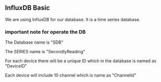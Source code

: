 ## InfluxDB Basic

We are using InfluxDB for our database. It is a time series database.

### important note for operate the DB

The Database name is "SDB"

The SERIES name is "SecondlyReading"

For each device there will be a unique ID which in the database is named as "DeviceID"

Each device will include 10 channel which is name as "ChannelId"

